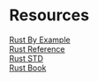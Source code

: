 # Resources

[Rust By Example]()<br>
[Rust Reference]()<br>
[Rust STD]()<br>
[Rust Book]()<br>
[]()<br>
